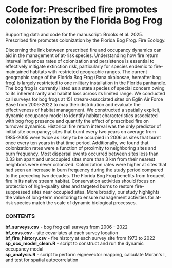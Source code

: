 # Code for: Prescribed fire promotes colonization by the Florida Bog Frog

Supporting data and code for the manuscript: Brooks et al. 2025. Prescribed fire promotes colonization by the Florida Bog Frog. Fire Ecology.

Discerning the link between prescribed fire and occupancy dynamics can aid in the management of at-risk species. Understanding how fire return interval influences rates of colonization and persistence is essential to effectively mitigate extinction risk, particularly for species endemic to fire-maintained habitats with restricted geographic ranges. The current geographic range of the Florida Bog Frog (Rana okaloosae, hereafter bog frog) is largely restricted to one military installation in the Florida panhandle. The bog frog is currently listed as a state species of special concern owing to its inherent rarity and habitat loss across its limited range. We conducted call surveys for bog frogs at 151 stream-associated sites on Eglin Air Force Base from 2006-2022 to map their distribution and evaluate the effectiveness of habitat management. We constructed a spatially explicit, dynamic occupancy model to identify habitat characteristics associated with bog frog presence and quantify the effect of prescribed fire on turnover dynamics. Historical fire return interval was the only predictor of initial site occupancy; sites that burnt every two years on average from 1985-2005 were twice as likely to be occupied in 2006 as sites that burnt once every ten years in that time period. Additionally, we found that colonization rates were a function of proximity to neighboring sites and burn frequency. Most dispersal events occurred between sites less than 0.33 km apart and unoccupied sites more than 3 km from their nearest neighbors were never colonized. Colonization rates were higher at sites that had seen an increase in burn frequency during the study period compared to the preceding two decades. The Florida Bog Frog benefits from frequent fire in its native stream habitat. Conservation activities should focus on protection of high-quality sites and targeted burns to restore fire-suppressed sites near occupied sites. More broadly, our study highlights the value of long-term monitoring to ensure management activities for at-risk species match the scale of dynamic biological processes.

### CONTENTS
**bf_surveys.csv** - bog frog call surveys from 2006 - 2022\
**bf_covs.csv** - site covariates at each survey location\
**bf_fire_history.csv** - fire history at each survey site from 1973 to 2022\
**sp_occ_model_clean.R** - script to construct and run the dynamic occupancy model\
**sp_analysis.R** - script to perform eignevector mapping, calculate Moran's I, and test for spatial autocorrelation
